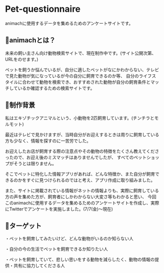 # Pet-questionnaire

animachに使用するデータを集めるためのアンケートサイトです。

## 🔷animachとは？

未来の飼い主さん向け動物検索サイトで、現在制作中です。(サイト公開次第、URLをのせます。)

ペットを飼うか悩んでいるが、自分に適したペットがなにかわからない、テレビで見た動物が気になっているが今の自分に飼育できるのか等、
自分のライフスタイルに合わせて動物を検索でき、おすすめされた動物が自分の飼育条件とマッチしているか確認するための検索サイトです。

## 🔷制作背景

私はエキゾチックアニマルという、小動物を2匹飼育しています。(チンチラとモルモット)

最近はテレビで見かけますが、当時自分がお迎えするときは周りに飼育している方も少なく、情報を探すのに一苦労でした。

お迎えしたお店が飼育する際の注意点やその動物の特徴をたくさん教えてくださったので、お迎え後のミスマッチはありませんでしたが、
すべてのペットショップがそうとは限りません。

そこでペットに特化した情報アプリがあれば、どんな特徴か、また自分が飼育できるのかをすぐに見つけられるのではと考え、アプリ作成に取り組みました。

また、サイトに掲載されている情報がネットの情報よりも、実際に飼育している方の声を集めた方が、飼育者にしかわからない大変さ等もわかると思い、
今回このanimachに使用するデータを集めるためのアンケートサイトを作成し、実際にTwitterでアンケートを実施しました。(7/7(金)～現在)

## 🔷ターゲット

・ペットを飼育してみたいけど、どんな動物がいるのか知らない人

・自分の今の生活でペットを飼育できるか知りたい人

・ペットを飼育していて、悲しい思いをする動物を減らしたく、動物の情報の提供・共有に協力してくださる人


